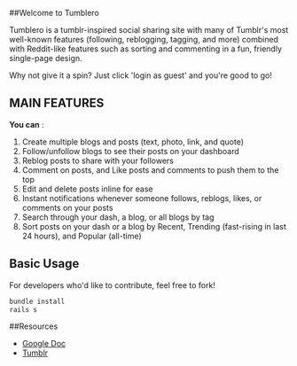 ##Welcome to Tumblero

Tumblero is a tumblr-inspired social sharing site with many of Tumblr's most well-known features (following, reblogging, tagging, and more) combined with Reddit-like features such as sorting and commenting in a fun, friendly single-page design. 

Why not give it a spin? Just click 'login as guest' and you're good to go!

## MAIN FEATURES

**You can** :

1. Create multiple blogs and posts (text, photo, link, and quote)
2. Follow/unfollow blogs to see their posts on your dashboard
3. Reblog posts to share with your followers
4. Comment on posts, and Like posts and comments to push them to the top
5. Edit and delete posts inline for ease
6. Instant notifications whenever someone follows, reblogs, likes, or comments on your posts
5. Search through your dash, a blog, or all blogs by tag
6. Sort posts on your dash or a blog by Recent, Trending (fast-rising in last 24 hours), and Popular (all-time)

## Basic Usage

For developers who'd like to contribute, feel free to fork!

```bash
bundle install
rails s
```

##Resources

- [Google Doc](https://docs.google.com/document/d/1J12ax_i1cOPWMXvC8W7J-bA3-SRQld0zfGq3-VrYUEs/edit)
- [Tumblr](www.tumblr.com)



